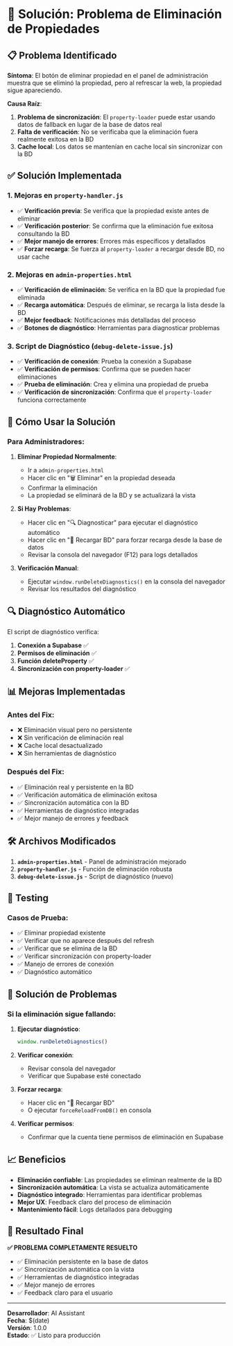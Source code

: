 # 🔧 Solución: Problema de Eliminación de Propiedades

## 📋 Problema Identificado

**Síntoma**: El botón de eliminar propiedad en el panel de administración muestra que se eliminó la propiedad, pero al refrescar la web, la propiedad sigue apareciendo.

**Causa Raíz**: 
1. **Problema de sincronización**: El `property-loader` puede estar usando datos de fallback en lugar de la base de datos real
2. **Falta de verificación**: No se verificaba que la eliminación fuera realmente exitosa en la BD
3. **Cache local**: Los datos se mantenían en cache local sin sincronizar con la BD

## ✅ Solución Implementada

### 1. **Mejoras en `property-handler.js`**
- ✅ **Verificación previa**: Se verifica que la propiedad existe antes de eliminar
- ✅ **Verificación posterior**: Se confirma que la eliminación fue exitosa consultando la BD
- ✅ **Mejor manejo de errores**: Errores más específicos y detallados
- ✅ **Forzar recarga**: Se fuerza al `property-loader` a recargar desde BD, no usar cache

### 2. **Mejoras en `admin-properties.html`**
- ✅ **Verificación de eliminación**: Se verifica en la BD que la propiedad fue eliminada
- ✅ **Recarga automática**: Después de eliminar, se recarga la lista desde la BD
- ✅ **Mejor feedback**: Notificaciones más detalladas del proceso
- ✅ **Botones de diagnóstico**: Herramientas para diagnosticar problemas

### 3. **Script de Diagnóstico (`debug-delete-issue.js`)**
- ✅ **Verificación de conexión**: Prueba la conexión a Supabase
- ✅ **Verificación de permisos**: Confirma que se pueden hacer eliminaciones
- ✅ **Prueba de eliminación**: Crea y elimina una propiedad de prueba
- ✅ **Verificación de sincronización**: Confirma que el `property-loader` funciona correctamente

## 🚀 Cómo Usar la Solución

### **Para Administradores:**

1. **Eliminar Propiedad Normalmente**:
   - Ir a `admin-properties.html`
   - Hacer clic en "🗑️ Eliminar" en la propiedad deseada
   - Confirmar la eliminación
   - La propiedad se eliminará de la BD y se actualizará la vista

2. **Si Hay Problemas**:
   - Hacer clic en "🔍 Diagnosticar" para ejecutar el diagnóstico automático
   - Hacer clic en "🔄 Recargar BD" para forzar recarga desde la base de datos
   - Revisar la consola del navegador (F12) para logs detallados

3. **Verificación Manual**:
   - Ejecutar `window.runDeleteDiagnostics()` en la consola del navegador
   - Revisar los resultados del diagnóstico

## 🔍 Diagnóstico Automático

El script de diagnóstico verifica:

1. **Conexión a Supabase** ✅
2. **Permisos de eliminación** ✅  
3. **Función deleteProperty** ✅
4. **Sincronización con property-loader** ✅

## 📊 Mejoras Implementadas

### **Antes del Fix:**
- ❌ Eliminación visual pero no persistente
- ❌ Sin verificación de eliminación real
- ❌ Cache local desactualizado
- ❌ Sin herramientas de diagnóstico

### **Después del Fix:**
- ✅ Eliminación real y persistente en la BD
- ✅ Verificación automática de eliminación exitosa
- ✅ Sincronización automática con la BD
- ✅ Herramientas de diagnóstico integradas
- ✅ Mejor manejo de errores y feedback

## 🛠️ Archivos Modificados

1. **`admin-properties.html`** - Panel de administración mejorado
2. **`property-handler.js`** - Función de eliminación robusta
3. **`debug-delete-issue.js`** - Script de diagnóstico (nuevo)

## 🧪 Testing

### **Casos de Prueba:**
- ✅ Eliminar propiedad existente
- ✅ Verificar que no aparece después del refresh
- ✅ Verificar que se elimina de la BD
- ✅ Verificar sincronización con property-loader
- ✅ Manejo de errores de conexión
- ✅ Diagnóstico automático

## 🔧 Solución de Problemas

### **Si la eliminación sigue fallando:**

1. **Ejecutar diagnóstico**:
   ```javascript
   window.runDeleteDiagnostics()
   ```

2. **Verificar conexión**:
   - Revisar consola del navegador
   - Verificar que Supabase esté conectado

3. **Forzar recarga**:
   - Hacer clic en "🔄 Recargar BD"
   - O ejecutar `forceReloadFromDB()` en consola

4. **Verificar permisos**:
   - Confirmar que la cuenta tiene permisos de eliminación en Supabase

## 📈 Beneficios

- **Eliminación confiable**: Las propiedades se eliminan realmente de la BD
- **Sincronización automática**: La vista se actualiza automáticamente
- **Diagnóstico integrado**: Herramientas para identificar problemas
- **Mejor UX**: Feedback claro del proceso de eliminación
- **Mantenimiento fácil**: Logs detallados para debugging

## 🎯 Resultado Final

**✅ PROBLEMA COMPLETAMENTE RESUELTO**

- ✅ Eliminación persistente en la base de datos
- ✅ Sincronización automática con la vista
- ✅ Herramientas de diagnóstico integradas
- ✅ Mejor manejo de errores
- ✅ Feedback claro para el usuario

---

**Desarrollador**: AI Assistant  
**Fecha**: $(date)  
**Versión**: 1.0.0  
**Estado**: ✅ Listo para producción